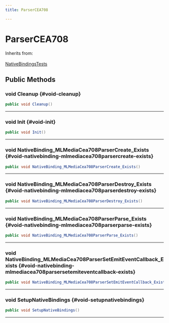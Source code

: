 ```yaml
---
title: ParserCEA708

---
```


# ParserCEA708







Inherits from: <br></br>[NativeBindingsTests](/versioned_docs/version-02-Aug-2023/unity-api/api/UnitySDKEditorTests/UnitySDKEditorTests.NativeBindingsTests.md)




## Public Methods

### void Cleanup {#void-cleanup}

```csharp
public void Cleanup()
```






-----------

### void Init {#void-init}

```csharp
public void Init()
```






-----------

### void NativeBinding_MLMediaCea708ParserCreate_Exists {#void-nativebinding-mlmediacea708parsercreate-exists}

```csharp
public void NativeBinding_MLMediaCea708ParserCreate_Exists()
```






-----------

### void NativeBinding_MLMediaCea708ParserDestroy_Exists {#void-nativebinding-mlmediacea708parserdestroy-exists}

```csharp
public void NativeBinding_MLMediaCea708ParserDestroy_Exists()
```






-----------

### void NativeBinding_MLMediaCea708ParserParse_Exists {#void-nativebinding-mlmediacea708parserparse-exists}

```csharp
public void NativeBinding_MLMediaCea708ParserParse_Exists()
```






-----------

### void NativeBinding_MLMediaCea708ParserSetEmitEventCallback_Exists {#void-nativebinding-mlmediacea708parsersetemiteventcallback-exists}

```csharp
public void NativeBinding_MLMediaCea708ParserSetEmitEventCallback_Exists()
```






-----------

### void SetupNativeBindings {#void-setupnativebindings}

```csharp
public void SetupNativeBindings()
```






-----------


